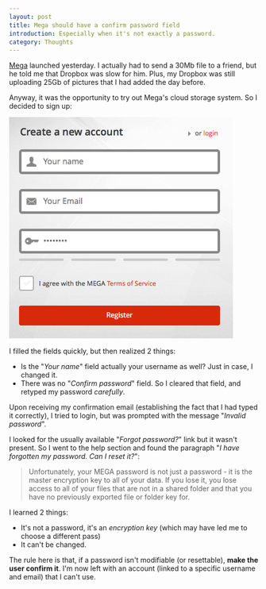 ```yaml
---
layout: post
title: Mega should have a confirm password field
introduction: Especially when it's not exactly a password.
category: Thoughts
---
```


[Mega](https://mega.co.nz) launched yesterday. I actually had to send a 30Mb file to a friend, but he told me that Dropbox was slow for him. Plus, my Dropbox was still uploading 25Gb of pictures that I had added the day before.

Anyway, it was the opportunity to try out Mega's cloud storage system. So I decided to sign up:

![Mega's sign up page](/images/post/mega-sign-up.png)

I filled the fields quickly, but then realized 2 things:

* Is the "*Your name*" field actually your username as well? Just in case, I changed it.
* There was no "*Confirm password*" field. So I cleared that field, and retyped my password *carefully*.

Upon receiving my confirmation email (establishing the fact that I had typed it correctly), I tried to login, but was prompted with the message "*Invalid password*".

I looked for the usually available "*Forgot password?*" link but it wasn't present. So I went to the help section and found the paragraph "*I have forgotten my password. Can I reset it?*":

> Unfortunately, your MEGA password is not just a password - it is the master encryption key to all of your data. If you lose it, you lose access to all of your files that are not in a shared folder and that you have no previously exported file or folder key for.

I learned 2 things:

* It's not a password, it's an *encryption key* (which may have led me to choose a different pass)
* It can't be changed.

The rule here is that, if a password isn't modifiable (or resettable), **make the user confirm it**. I'm now left with an account (linked to a specific username and email) that I can't use.
